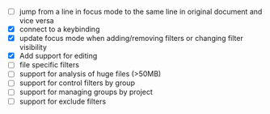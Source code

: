 - [ ] jump from a line in focus mode to the same line in original document and vice versa
- [X] connect to a keybinding
- [X] update focus mode when adding/removing filters or changing filter visibility
- [X] Add support for editing
- [ ] file specific filters
- [ ] support for analysis of huge files (>50MB)
- [ ] support for control filters by group
- [ ] support for managing groups by project
- [ ] support for exclude filters